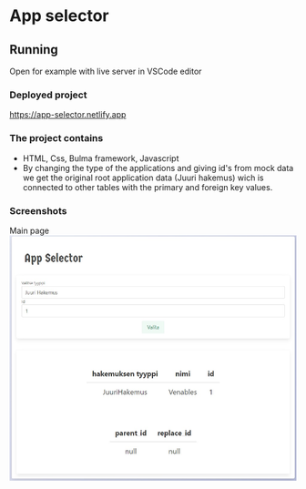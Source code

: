 # App selector

## Running

Open for example with live server in VSCode editor

### Deployed project

https://app-selector.netlify.app

### The project contains

- HTML, Css, Bulma framework, Javascript
- By changing the type of the applications and giving id's from mock data we get the original root application data (Juuri hakemus) wich is connected to other tables with the primary and foreign key values.

### Screenshots
Main page
![Alt text](https://github.com/miklosoravecz/App-selector/blob/main/screenshot.jpg "Main page")
